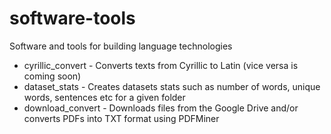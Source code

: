 # software-tools
Software and tools for building language technologies



* cyrillic_convert - Converts texts from Cyrillic to Latin (vice versa is coming soon)
* dataset_stats - Creates datasets stats such as number of words, unique words, sentences etc for a given folder
* download_convert - Downloads files from the Google Drive and/or converts PDFs into TXT format using PDFMiner